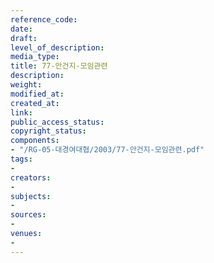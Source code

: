 ```yaml
---
reference_code: 
date: 
draft: 
level_of_description: 
media_type: 
title: 77-안건지-모임관련
description: 
weight: 
modified_at: 
created_at: 
link: 
public_access_status: 
copyright_status: 
components:
- "/RG-05-대경여대협/2003/77-안건지-모임관련.pdf"
tags:
- 
creators:
- 
subjects:
- 
sources:
- 
venues:
- 
---
```

